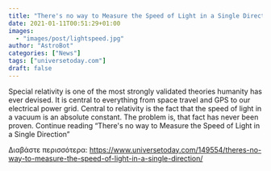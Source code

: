 ```yaml
---
title: "There's no way to Measure the Speed of Light in a Single Direction"
date: 2021-01-11T00:51:29+01:00
images:
  - "images/post/lightspeed.jpg"
author: "AstroBot"
categories: ["News"]
tags: ["universetoday.com"]
draft: false
---
```


Special relativity is one of the most strongly validated theories humanity has ever devised. It is central to everything from space travel and GPS to our electrical power grid. Central to relativity is the fact that the speed of light in a vacuum is an absolute constant. The problem is, that fact has never been proven. Continue reading “There's no way to Measure the Speed of Light in a Single Direction” 

Διαβάστε περισσότερα: https://www.universetoday.com/149554/theres-no-way-to-measure-the-speed-of-light-in-a-single-direction/
